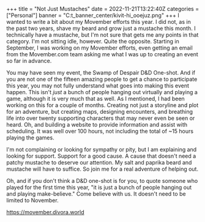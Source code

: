 +++
title = "Not Just Mustaches"
date = 2022-11-21T13:22:40Z
categories = ["Personal"]
banner = "C:t_banner_center/kivit-hi_ooejuz.png"
+++
I wanted to write a bit about my Movember efforts this year. I did not, as in the past two years, shave my beard and grow just a mustache this month. I technically have a mustache, but I'm not sure that gets me any points in that category. I'm not sitting idle, however. Quite the opposite. Starting in September, I was working on my Movember efforts, even getting an email from the Movember.com team asking me what I was up to creating an event so far in advance.

You may have seen my event, the Swamp of Despair D&D One-shot. And if you are not one of the fifteen amazing people to get a chance to participate this year, you may not fully understand what goes into making this event happen. This isn't *just* a bunch of people hanging out virtually and playing a game, although it is very much that as well. As I mentioned, I had been working on this for a couple of months. Creating not just a storyline and plot for an adventure, but creating maps, designing encounters, and breathing life into over twenty supporting characters that may never even be seen or heard. Oh, and building a website to provide information and assist with scheduling. It was well over 100 hours, not including the total of ~15 hours playing the games.

I'm not complaining or looking for sympathy or pity, but I am explaining and looking for support. Support for a good cause. A cause that doesn't need a patchy mustache to deserve our attention. My salt and paprika beard and mustache will have to suffice. So join me for a real adventure of helping out.

Oh, and if you don't think a D&D one-shot is for you, to quote someone who played for the first time this year, "it is just a bunch of people hanging out and playing make-believe." Come believe with us. It doesn't need to be limited to November.

<https://movember.divora.world>

